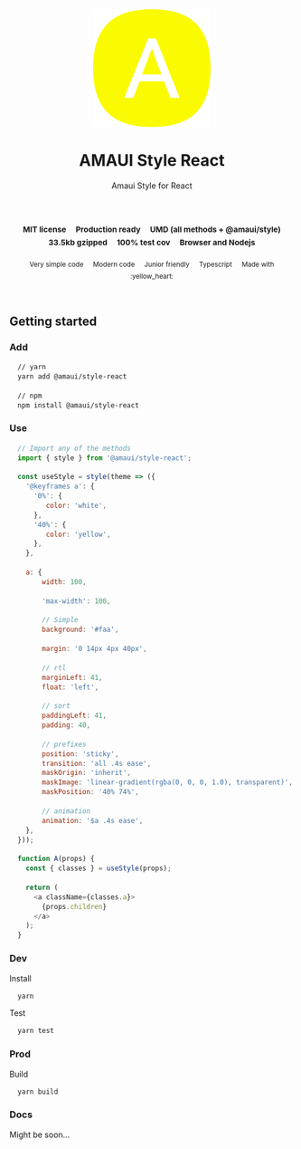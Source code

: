 
</br >
</br >

<p align='center'>
  <a target='_blank' rel='noopener noreferrer' href='#'>
    <img src='../../utils/images/logo.svg' alt='AMAUI logo' />
  </a>
</p>

<h1 align='center'>AMAUI Style React</h1>

<p align='center'>
  Amaui Style for React
</p>

<br />

<h3 align='center'>
  <sub>MIT license&nbsp;&nbsp;&nbsp;&nbsp;</sub>
  <sub>Production ready&nbsp;&nbsp;&nbsp;&nbsp;</sub>
  <sub>UMD (all methods + @amaui/style) 33.5kb gzipped&nbsp;&nbsp;&nbsp;&nbsp;</sub>
  <sub>100% test cov&nbsp;&nbsp;&nbsp;&nbsp;</sub>
  <sub>Browser and Nodejs</sub>
</h3>

<p align='center'>
    <sub>Very simple code&nbsp;&nbsp;&nbsp;&nbsp;</sub>
    <sub>Modern code&nbsp;&nbsp;&nbsp;&nbsp;</sub>
    <sub>Junior friendly&nbsp;&nbsp;&nbsp;&nbsp;</sub>
    <sub>Typescript&nbsp;&nbsp;&nbsp;&nbsp;</sub>
    <sub>Made with :yellow_heart:</sub>
</p>

<br />

## Getting started

### Add

```sh
  // yarn
  yarn add @amaui/style-react

  // npm
  npm install @amaui/style-react
```

### Use

```javascript
  // Import any of the methods
  import { style } from '@amaui/style-react';

  const useStyle = style(theme => ({
    '@keyframes a': {
      '0%': {
         color: 'white',
      },
      '40%': {
         color: 'yellow',
      },
    },

    a: {
        width: 100,

        'max-width': 100,

        // Simple
        background: '#faa',

        margin: '0 14px 4px 40px',

        // rtl
        marginLeft: 41,
        float: 'left',

        // sort
        paddingLeft: 41,
        padding: 40,

        // prefixes
        position: 'sticky',
        transition: 'all .4s ease',
        maskOrigin: 'inherit',
        maskImage: 'linear-gradient(rgba(0, 0, 0, 1.0), transparent)',
        maskPosition: '40% 74%',

        // animation
        animation: '$a .4s ease',
    },
  }));

  function A(props) {
    const { classes } = useStyle(props);

    return (
      <a className={classes.a}>
        {props.children}
      </a>
    );
  }
```

### Dev

Install

```sh
  yarn
```

Test

```sh
  yarn test
```

### Prod

Build

```sh
  yarn build
```

### Docs

Might be soon...
